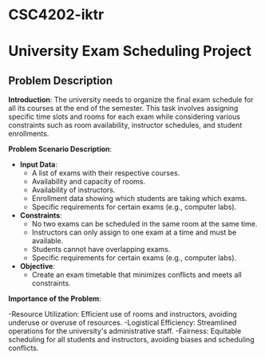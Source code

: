 # CSC4202-iktr
# University Exam Scheduling Project
## Problem Description
**Introduction**: 
The university needs to organize the final exam schedule for all its courses at the end of the semester. This task involves assigning specific time slots and rooms for each exam while considering various constraints such as room availability, instructor schedules, and student enrollments.

**Problem Scenario Description**:
- **Input Data**:
  - A list of exams with their respective courses.
  - Availability and capacity of rooms.
  - Availability of instructors.
  - Enrollment data showing which students are taking which exams.
  - Specific requirements for certain exams (e.g., computer labs).
- **Constraints**:
  - No two exams can be scheduled in the same room at the same time.
  - Instructors can only assign to one exam at a time and must be available.
  - Students cannot have overlapping exams.
  - Specific requirements for certain exams (e.g., computer labs).
- **Objective**:
  - Create an exam timetable that minimizes conflicts and meets all constraints.

**Importance of the Problem**:

 -Resource Utilization: Efficient use of rooms and instructors, avoiding underuse or overuse of resources.
 -Logistical Efficiency: Streamlined operations for the university's administrative staff.
 -Fairness: Equitable scheduling for all students and instructors, avoiding biases and scheduling conflicts.
